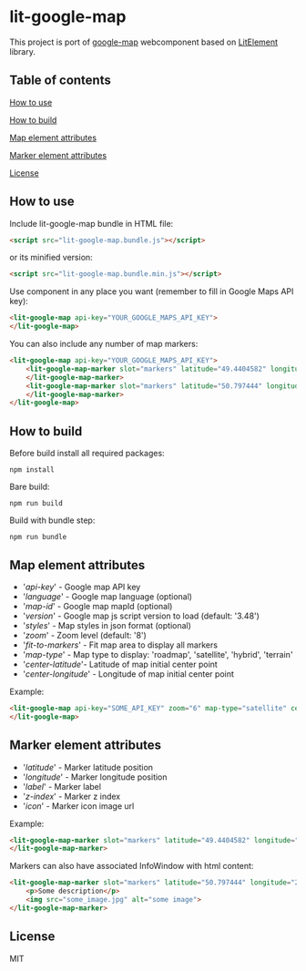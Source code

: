 # lit-google-map

This project is port of [google-map](https://www.webcomponents.org/element/GoogleWebComponents/google-map) webcomponent based on [LitElement](https://lit-element.polymer-project.org/) library.

## Table of contents

[How to use](#How-to-use)

[How to build](#How-to-build)

[Map element attributes](#Map-element-attributes)

[Marker element attributes](#Marker-element-attributes)

[License](#License)

## How to use

Include lit-google-map bundle in HTML file:

```html
<script src="lit-google-map.bundle.js"></script>
```

or its minified version:

```html
<script src="lit-google-map.bundle.min.js"></script>
```

Use component in any place you want (remember to fill in Google Maps API key):

```html
<lit-google-map api-key="YOUR_GOOGLE_MAPS_API_KEY">    
</lit-google-map>
```

You can also include any number of map markers:

```html
<lit-google-map api-key="YOUR_GOOGLE_MAPS_API_KEY">
    <lit-google-map-marker slot="markers" latitude="49.4404582" longitude="20.2700361">
    </lit-google-map-marker>  
    <lit-google-map-marker slot="markers" latitude="50.797444" longitude="20.4600623">
    </lit-google-map-marker>
</lit-google-map>
```

## How to build

Before build install all required packages:

```
npm install
```

Bare build:

```
npm run build
```

Build with bundle step:

```
npm run bundle
```

## Map element attributes

* '*api-key*' - Google map API key
* '*language*' - Google map language (optional)
* '*map-id*' - Google map mapId (optional)
* '*version*' - Google map js script version to load (default: '3.48')
* '*styles*' - Map styles in json format (optional)
* '*zoom*' - Zoom level (default: '8')
* '*fit-to-markers*' - Fit map area to display all markers
* '*map-type*' - Map type to display: 'roadmap', 'satellite', 'hybrid', 'terrain'
* '*center-latitude*'- Latitude of map initial center point
* '*center-longitude*' - Longitude of map initial center point

Example:

```html
<lit-google-map api-key="SOME_API_KEY" zoom="6" map-type="satellite" center-latitude="51.8436554" center-longitude="19.5070867">    
</lit-google-map>
```

## Marker element attributes

* '*latitude*' - Marker latitude position
* '*longitude*' - Marker longitude position
* '*label*' - Marker label
* '*z-index*' - Marker z index
* '*icon*' - Marker icon image url

Example:

```html
<lit-google-map-marker slot="markers" latitude="49.4404582" longitude="20.2700361">
</lit-google-map-marker>
```

Markers can also have associated InfoWindow with html content:

```html
<lit-google-map-marker slot="markers" latitude="50.797444" longitude="20.4600623">
    <p>Some description</p>
    <img src="some_image.jpg" alt="some image">
</lit-google-map-marker>
```

## License

MIT